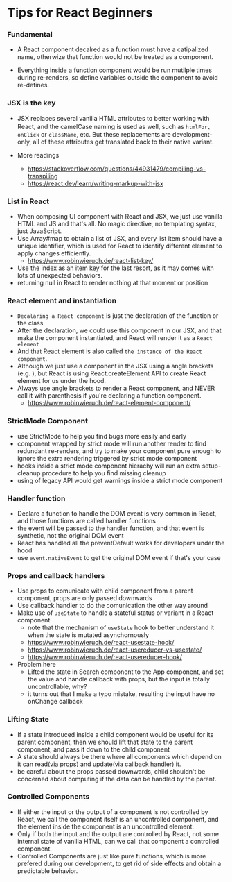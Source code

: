 # Tips for React Beginners

### Fundamental 
- A React component decalred as a function must have a catipalized name, otherwize that function would not be treated as a component.

- Everything inside a function component would be run mutilple times during re-renders, so define variables outside the component to avoid re-defines.

### JSX is the key

- JSX replaces several vanilla HTML attributes to better working with React, and the camelCase naming is used as well, such as `htmlFor`、`onClick` or `className`, etc.
But these replacements are development-only, all of these attributes get translated back to their native variant.

- More readings
    - https://stackoverflow.com/questions/44931479/compiling-vs-transpiling
    - https://react.dev/learn/writing-markup-with-jsx

### List in React

- When composing UI component with React and JSX, we just use vanilla HTML and JS and that's all. No magic directive, no templating syntax, just JavaScript.
- Use Array#map to obtain a list of JSX, and every list item should have a unique identifier, which is used for React to identify different element to apply changes efficiently.
    - https://www.robinwieruch.de/react-list-key/
- Use the index as an item key for the last resort, as it may comes with lots of unexpected behaviors.
- returning null in React to render nothing at that moment or position

### React element and instantiation

- `Decalaring a React component` is just the declaration of the function or the class
- After the declaration, we could use this component in our JSX, and that make the component instantiated, and React will render it as a `React element`
- And that React element is also called `the instance of the React component`.
- Although we just use a component in the JSX using a angle brackets (e.g. <Greeting />), but React is using React.createElement API to create React element for us under the hood.
- Always use angle brackets to render a React component, and NEVER call it with parenthesis if you're declaring a function component.
    - https://www.robinwieruch.de/react-element-component/

### StrictMode Component
- use StrictMode to help you find bugs more easily and early
- component wrapped by strict mode will run another render to find redundant re-renders, and try to make your component pure enough to ignore the extra rendering triggered by strict mode component
- hooks inside a strict mode component hierachy will run an extra setup-cleanup procedure to help you find missing cleanup
- using of legacy API would get warnings inside a strict mode component

### Handler function
- Declare a function to handle the DOM event is very common in React, and those functions are called handler functions
- the event will be passed to the handler function, and that event is synthetic, not the original DOM event
- React has handled all the preventDefault works for developers under the hood
- use `event.nativeEvent` to get the original DOM event if that's your case

### Props and callback handlers
- Use props to comunicate with child component from a parent component, props are only passed downwards
- Use callback handler to do the comunication the other way around
- Make use of `useState` to handle a stateful status or variant in a React component
    - note that the mechanism of `useState` hook to better understand it when the state is mutated asynchornously
    - https://www.robinwieruch.de/react-usestate-hook/
    - https://www.robinwieruch.de/react-usereducer-vs-usestate/
    - https://www.robinwieruch.de/react-usereducer-hook/
- Problem here
    - Lifted the state in Search component to the App component, and set the value and handle callback with props, but the input is totally uncontrollable, why?
    - it turns out that I make a typo mistake, resulting the input have no onChange callback

### Lifting State
- If a state introduced inside a child component would be useful for its parent component, then we should lift that state to the parent component, and pass it down to the child component
- A state should always be there where all components which depend on it can read(via props) and update(via callback handler) it.
- be careful about the props passed downwards, child shouldn't be concerned about computing if the data can be handled by the parent.

### Controlled Components
- If either the input or the output of a component is not controlled by React, we call the component itself is an uncontrolled component, and the element inside the component is an uncontrolled element.
- Only if both the input and the output are controlled by React, not some internal state of vanilla HTML, can we call that component a controlled component.
- Controlled Components are just like pure functions, which is more prefered during our development, to get rid of side effects and obtain a predictable behavior.


